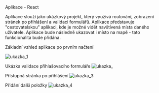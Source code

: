 Aplikace - React

Aplikace slouží jako ukázkový projekt, který využívá routování, zobrazení stránek po přihlášení a validaci formulářů. 
Aplikace představuje "cestovatelskou" aplikaci, kde je možné vidět navštívená místa daného uživatele. Aplikace bude následně ukazovat i místo na mapě - tato funkcionalita bude přidána.

Základní vzhled aplikace po prvním načtení

![ukazka_1](https://user-images.githubusercontent.com/106878089/207428203-b221e067-1a54-4611-9623-9f3925f2b883.png)

Ukázka validace přihlašovacího formuláře
![ukazka_](https://user-images.githubusercontent.com/106878089/207425644-d6ef101d-317a-4e97-aa05-251d59a741ff.png)

Přístupná stránka po přihlášení
![ukazka_3](https://user-images.githubusercontent.com/106878089/207425730-13f8bb0d-9647-4f0c-b01a-1e53ed96f9ec.png)

Přidání další položky
![ukazka_4](https://user-images.githubusercontent.com/106878089/207425786-255e830d-df75-4401-9b92-4036adb541d8.png)
